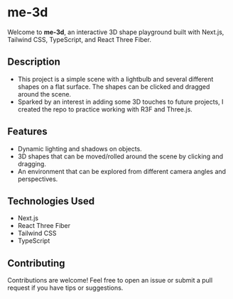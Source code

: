 # me-3d

Welcome to **me-3d**, an interactive 3D shape playground built with Next.js, Tailwind CSS, TypeScript, and React Three Fiber.

## Description

- This project is a simple scene with a lightbulb and several different shapes on a flat surface. The shapes can be clicked and dragged around the scene.
- Sparked by an interest in adding some 3D touches to future projects, I created the repo to practice working with R3F and Three.js.

## Features

- Dynamic lighting and shadows on objects.
- 3D shapes that can be moved/rolled around the scene by clicking and dragging.
- An environment that can be explored from different camera angles and perspectives.

## Technologies Used

- Next.js
- React Three Fiber
- Tailwind CSS
- TypeScript

## Contributing

Contributions are welcome! Feel free to open an issue or submit a pull request if you have tips or suggestions.

